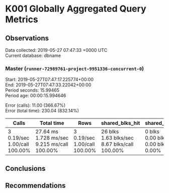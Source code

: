 # K001 Globally Aggregated Query Metrics

## Observations ##
Data collected: 2019-05-27 07:47:33 +0000 UTC  
Current database: dbname  



### Master (`runner-72989761-project-9951336-concurrent-0`) ###
Start: 2019-05-27T07:47:17.225774+00:00  
End: 2019-05-27T07:47:33.22042+00:00  
Period seconds: 15.99465  
Period age: 00:00:15.994646  

Error (calls): 11.00 (366.67%)  
Error (total time): 230.04 (832.14%)

| Calls | Total&nbsp;time | Rows | shared_blks_hit | shared_blks_read | shared_blks_dirtied | shared_blks_written | blk_read_time | blk_write_time | kcache_reads | kcache_writes | kcache_user_time_ms | kcache_system_time |
|-------|------------|------|-----------------|------------------|---------------------|---------------------|---------------|----------------|--------------|---------------|---------------------|--------------------|
|3<br/>0.19/sec<br/>1.00/call<br/>100.00% |27.64&nbsp;ms<br/>1.728&nbsp;ms/sec<br/>9.215&nbsp;ms/call<br/>100.00% |3<br/>0.19/sec<br/>1.00/call<br/>100.00% |26&nbsp;blks<br/>1.63&nbsp;blks/sec<br/>8.67&nbsp;blks/call<br/>100.00% |0&nbsp;blks<br/>0.00&nbsp;blks/sec<br/>0.00&nbsp;blks/call<br/>0.00% |0&nbsp;blks<br/>0.00&nbsp;blks/sec<br/>0.00&nbsp;blks/call<br/>0.00% |0&nbsp;blks<br/>0.00&nbsp;blks/sec<br/>0.00&nbsp;blks/call<br/>0.00% |0.00&nbsp;ms<br/>0.000&nbsp;ms/sec<br/>0.000&nbsp;ms/call<br/>0.00% |0.00&nbsp;ms<br/>0.000&nbsp;ms/sec<br/>0.000&nbsp;ms/call<br/>0.00% |0.00&nbsp;bytes<br/>0.00&nbsp;bytes/sec<br/>0.00&nbsp;bytes/call<br/>0.00% |0.00&nbsp;bytes<br/>0.00&nbsp;bytes/sec<br/>0.00&nbsp;bytes/call<br/>0.00% |0.00&nbsp;ms<br/>0.000&nbsp;ms/sec<br/>0.000&nbsp;ms/call<br/>0.00% |0.00&nbsp;ms<br/>0.000&nbsp;ms/sec<br/>0.000&nbsp;ms/call<br/>0.00%|





## Conclusions ##


## Recommendations ##

